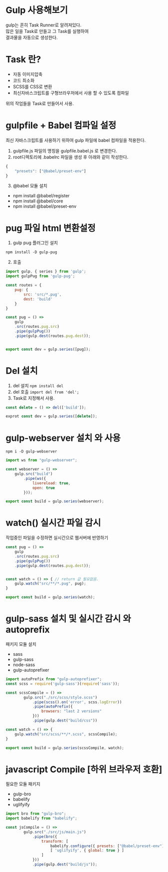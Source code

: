 # Gulp 사용해보기

gulp는 흔히 Task Runner로 알려져있다.  
많은 일을 Task로 만들고 그 Task를 실행하여  
결과물을 자동으로 생성한다.  

# Task 란?

- 자동 이미지압축
- 코드 최소화
- SCSS를 CSS로 변환
- 최신자바스크립트를 구형브라우저에서 사용 할 수 있도록 컴파일  

위의 작업들을 Task로 만들어서 사용.

# gulpfile + Babel 컴파일 설정

최신 자바스크립트를 사용하기 위하여 gulp 파일에 babel 컴파일을 적용한다.

1. gulpfile.js 파일의 명칭을 gulpfile.babel.js 로 변경한다.  
2. root디렉토리에 .babelrc 파일을 생성 후 아래와 같이 작성한다.

```javascript
{
    "presets": ["@babel/preset-env"]
}
```
3. @babel 모듈 설치
- npm install @babel/register
- npm install @babel/core
- npm install @babel/preset-env

# pug 파일 html 변환설정

1. gulp pug 플러그인 설치  

`npm install -D gulp-pug`  

2. 호출
```javascript
import gulp, { series } from 'gulp';
import gulpPug from 'gulp-pug';

const routes = {
    pug: {
        src: 'src/*.pug',
        dest: 'build'
    }
}

const pug = () => 
    gulp
    .src(routes.pug.src)
    .pipe(gulpPug())    
    .pipe(gulp.dest(routes.pug.dest)); 


export const dev = gulp.series([pug]); 
```

# Del 설치  

1. del 설치 `npm install del`
2. del 호출 `import del from 'del';`
3. Task로 지정해서 사용.  

```javascript
const delete = () => del(['build']);

exprot const dev = gulp.series([delete]);
```

# gulp-webserver 설치 와 사용


`npm i -D gulp-webserver`
```javascript
import ws from "gulp-webserver";

const webserver = () =>
    gulp.src("build")
        .pipe(ws({
            livereload: true,
            open: true
        }));

export const build = gulp.series(webserver);
```

# watch() 실시간 파일 감시  

작업중인 파일을 수정하면 실시간으로 웹서버에 반영하기

```javascript
const pug = () => 
    gulp
    .src(routes.pug.src)
    .pipe(gulpPug())    
    .pipe(gulp.dest(routes.pug.dest)); 


const watch = () => { // return 값 필요없음.
    gulp.watch("src/**/*.pug", pug);
}

export const build = gulp.series(watch);
```

# gulp-sass 설치 및 실시간 감시 와 autoprefix

패키지 모듈 설치  

- sass
- gulp-sass
- node-sass
- gulp-autoprefixer  

```javascript
import autoPrefix from "gulp-autoprefixer";
const scss = require('gulp-sass')(require('sass'));

const scssCompile = () =>
        gulp.src("./src/scss/style.scss")
            .pipe(scss().on('error', scss.logError))
            .pipe(autoPrefix({
                browsers: "last 2 versions"
            }))
            .pipe(gulp.dest("build/css"))

const watch = () => {
    gulp.watch("src/scss/**/*.scss", scssCompile);
}

export const build = gulp.series(scssCompile, watch);
```

# javascript Compile [하위 브라우저 호환]

필요한 모듈 패키지  

- gulp-bro
- babelify
- uglifyify

```javascript
import bro from "gulp-bro";
import babelify from "babelify";

const jsCompile = () => 
        gulp.src("./src/js/main.js")
            .pipe(bro({
                transform: [
                    babelify.configure({ presets: ["@babel/preset-env"] }), 
                    [ 'uglifyify', { global: true } ]
                ]
            }))
            .pipe(gulp.dest("build/js"));
```
